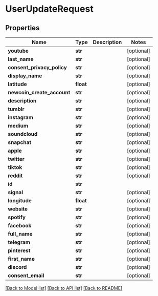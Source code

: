 # UserUpdateRequest

## Properties
Name | Type | Description | Notes
------------ | ------------- | ------------- | -------------
**youtube** | **str** |  | [optional] 
**last_name** | **str** |  | [optional] 
**consent_privacy_policy** | **str** |  | [optional] 
**display_name** | **str** |  | [optional] 
**latitude** | **float** |  | [optional] 
**newcoin_create_account** | **str** |  | [optional] 
**description** | **str** |  | [optional] 
**tumblr** | **str** |  | [optional] 
**instagram** | **str** |  | [optional] 
**medium** | **str** |  | [optional] 
**soundcloud** | **str** |  | [optional] 
**snapchat** | **str** |  | [optional] 
**apple** | **str** |  | [optional] 
**twitter** | **str** |  | [optional] 
**tiktok** | **str** |  | [optional] 
**reddit** | **str** |  | [optional] 
**id** | **str** |  | 
**signal** | **str** |  | [optional] 
**longitude** | **float** |  | [optional] 
**website** | **str** |  | [optional] 
**spotify** | **str** |  | [optional] 
**facebook** | **str** |  | [optional] 
**full_name** | **str** |  | [optional] 
**telegram** | **str** |  | [optional] 
**pinterest** | **str** |  | [optional] 
**first_name** | **str** |  | [optional] 
**discord** | **str** |  | [optional] 
**consent_email** | **str** |  | [optional] 

[[Back to Model list]](../README.md#documentation-for-models) [[Back to API list]](../README.md#documentation-for-api-endpoints) [[Back to README]](../README.md)


